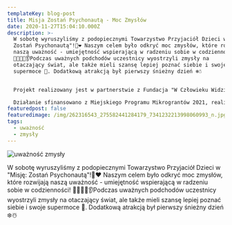 ```yaml
---
templateKey: blog-post
title: Misja Zostań Psychonautą - Moc Zmysłów
date: 2020-11-27T15:04:10.000Z
description: >-
  W sobotę wyruszyliśmy z podopiecznymi Towarzystwo Przyjaciół Dzieci w "Misję:
  Zostań Psychonautą"!🧠❤ Naszym celem było odkryć moc zmysłów, które rozwijają
  naszą uważność - umiejętność wspierającą w radzeniu sobie w codzienności!
  👅👀👣👃👂Podczas uważnych podchodów uczestnicy wyostrzyli zmysły na
  otaczający świat, ale także mieli szansę lepiej poznać siebie i swoje
  supermoce 💪. Dodatkową atrakcją był pierwszy śnieżny dzień ❄️☃️


  Projekt realizowany jest w partnerstwie z Fundacja "W Człowieku Widzieć Brata".

  Działanie sfinansowano z Miejskiego Programu Mikrograntów 2021, realizowanego przez Stowarzyszenie Społecznie Zaangażowani .
featuredpost: false
featuredimage: /img/262316543_275582441284179_7341232213998060993_n.jpg
tags:
  - uważność
  - zmysły
---
```

![uważność zmysły](/img/262316543_275582441284179_7341232213998060993_n.jpg)

W sobotę wyruszyliśmy z podopiecznymi Towarzystwo Przyjaciół Dzieci w "Misję: Zostań Psychonautą"!🧠❤ Naszym celem było odkryć moc zmysłów, które rozwijają naszą uważność - umiejętność wspierającą w radzeniu sobie w codzienności! 👅👀👣👃👂Podczas uważnych podchodów uczestnicy wyostrzyli zmysły na otaczający świat, ale także mieli szansę lepiej poznać siebie i swoje supermoce 💪. Dodatkową atrakcją był pierwszy śnieżny dzień ❄️☃️
